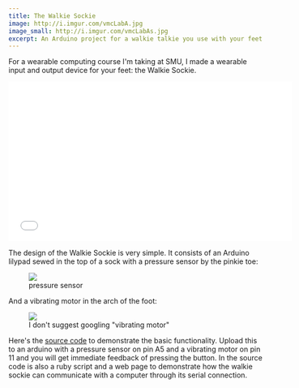 ```yaml
---
title: The Walkie Sockie
image: http://i.imgur.com/vmcLabA.jpg
image_small: http://i.imgur.com/vmcLabAs.jpg
excerpt: An Arduino project for a walkie talkie you use with your feet
---
```


For a wearable computing course I'm taking at SMU, I made a wearable input and output device for your feet: the Walkie Sockie.

<iframe width="560" height="315" src="//www.youtube.com/embed/AGLWKFxsVvQ" frameborder="0" allowfullscreen></iframe>

The design of the Walkie Sockie is very simple. It consists of an Arduino lilypad sewed in the top of a sock with a pressure sensor by the pinkie toe:

<figure class="center"><img src="http://i.imgur.com/2nePQXO.jpg" /><figcaption>pressure sensor</figcaption></figure>

And a vibrating motor in the arch of the foot:

<figure class="center"><img src="http://i.imgur.com/TcAzApw.jpg" /><figcaption>I don't suggest googling "vibrating motor"</figcaption></figure>

Here's the [source code](https://gist.github.com/christiangenco/9b0b2232e9ccb2f532d7) to demonstrate the basic functionality. Upload this to an arduino with a pressure sensor on pin A5 and a vibrating motor on pin 11 and you will get immediate feedback of pressing the button. In the source code is also a ruby script and a web page to demonstrate how the walkie sockie can communicate with a computer through its serial connection.
